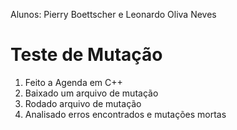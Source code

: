 Alunos: Pierry Boettscher e Leonardo Oliva Neves

# Teste de Mutação

1. Feito a Agenda em C++
2. Baixado um arquivo de mutação
3. Rodado arquivo de mutação
4. Analisado erros encontrados e mutações mortas
